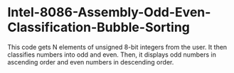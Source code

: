# Intel-8086-Assembly-Odd-Even-Classification-Bubble-Sorting
This code gets N elements of unsigned 8-bit integers from the user. It then classifies numbers into odd and even. Then, it displays odd numbers in ascending order and even numbers in descending order.

